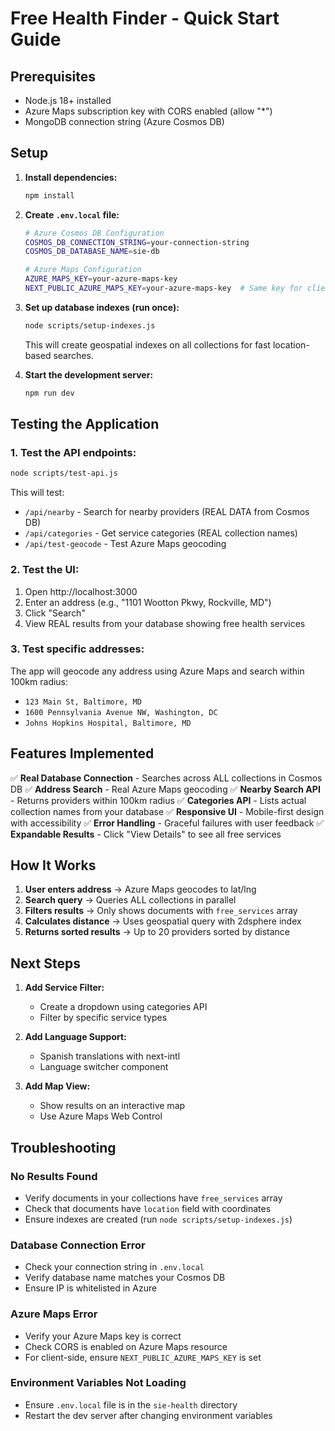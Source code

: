 # Free Health Finder - Quick Start Guide

## Prerequisites
- Node.js 18+ installed
- Azure Maps subscription key with CORS enabled (allow "*")
- MongoDB connection string (Azure Cosmos DB)

## Setup

1. **Install dependencies:**
   ```bash
   npm install
   ```

2. **Create `.env.local` file:**
   ```bash
   # Azure Cosmos DB Configuration
   COSMOS_DB_CONNECTION_STRING=your-connection-string
   COSMOS_DB_DATABASE_NAME=sie-db

   # Azure Maps Configuration
   AZURE_MAPS_KEY=your-azure-maps-key
   NEXT_PUBLIC_AZURE_MAPS_KEY=your-azure-maps-key  # Same key for client-side
   ```

3. **Set up database indexes (run once):**
   ```bash
   node scripts/setup-indexes.js
   ```
   This will create geospatial indexes on all collections for fast location-based searches.

4. **Start the development server:**
   ```bash
   npm run dev
   ```

## Testing the Application

### 1. Test the API endpoints:
```bash
node scripts/test-api.js
```

This will test:
- `/api/nearby` - Search for nearby providers (REAL DATA from Cosmos DB)
- `/api/categories` - Get service categories (REAL collection names)
- `/api/test-geocode` - Test Azure Maps geocoding

### 2. Test the UI:
1. Open http://localhost:3000
2. Enter an address (e.g., "1101 Wootton Pkwy, Rockville, MD")
3. Click "Search"
4. View REAL results from your database showing free health services

### 3. Test specific addresses:
The app will geocode any address using Azure Maps and search within 100km radius:
- `123 Main St, Baltimore, MD`
- `1600 Pennsylvania Avenue NW, Washington, DC`
- `Johns Hopkins Hospital, Baltimore, MD`

## Features Implemented

✅ **Real Database Connection** - Searches across ALL collections in Cosmos DB
✅ **Address Search** - Real Azure Maps geocoding
✅ **Nearby Search API** - Returns providers within 100km radius
✅ **Categories API** - Lists actual collection names from your database
✅ **Responsive UI** - Mobile-first design with accessibility
✅ **Error Handling** - Graceful failures with user feedback
✅ **Expandable Results** - Click "View Details" to see all free services

## How It Works

1. **User enters address** → Azure Maps geocodes to lat/lng
2. **Search query** → Queries ALL collections in parallel
3. **Filters results** → Only shows documents with `free_services` array
4. **Calculates distance** → Uses geospatial query with 2dsphere index
5. **Returns sorted results** → Up to 20 providers sorted by distance

## Next Steps

1. **Add Service Filter:**
   - Create a dropdown using categories API
   - Filter by specific service types

2. **Add Language Support:**
   - Spanish translations with next-intl
   - Language switcher component

3. **Add Map View:**
   - Show results on an interactive map
   - Use Azure Maps Web Control

## Troubleshooting

### No Results Found
- Verify documents in your collections have `free_services` array
- Check that documents have `location` field with coordinates
- Ensure indexes are created (run `node scripts/setup-indexes.js`)

### Database Connection Error
- Check your connection string in `.env.local`
- Verify database name matches your Cosmos DB
- Ensure IP is whitelisted in Azure

### Azure Maps Error
- Verify your Azure Maps key is correct
- Check CORS is enabled on Azure Maps resource
- For client-side, ensure `NEXT_PUBLIC_AZURE_MAPS_KEY` is set

### Environment Variables Not Loading
- Ensure `.env.local` file is in the `sie-health` directory
- Restart the dev server after changing environment variables 